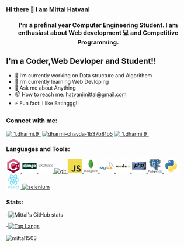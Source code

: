 <h3>Hi there 👋 I am Mittal Hatvani</h3>
<h3 align="center">I'm a prefinal year Computer Engineering Student. I am enthusiast about Web development 💻 and Competitive Programming.</h3>
<!--
**mittal1503/mittal1503** is a ✨ _special_ ✨ repository because its `README.md` (this file) appears on your GitHub profile.
Here are some ideas to get you started:
-->

## I'm a Coder,Web Devloper and Student!!

- 🔭 I’m currently working on Data structure and Algorithem
- 🌱 I’m currently learning Web Devloping 
- 💬 Ask me about Anything
- 📫 How to reach me: hatvanimittal@gmail.com
- ⚡ Fun fact: I like Eatinggg!!

<!-- ### Connect with me:

[![website](./img/twitter-light.svg)](https://twitter.com/MittalHatvani)
[![website](./img/twitter-dark.svg)](https://twitter.com/MittalHatvani)
&nbsp;&nbsp;
[![website](./img/linkedin-light.svg)](https://www.linkedin.com/in/mittal-hatvani-a6844a203/)
[![website](./img/linkedin-dark.svg)](https://www.linkedin.com/in/mittal-hatvani-a6844a203/)
&nbsp;&nbsp;
[![website](./img/instagram-light.svg)](https://www.instagram.com/_.mittallll_.15._/)
[![website](./img/instagram-dark.svg)](https://www.instagram.com/_.mittallll_.15._/) -->

<h3 align="left">Connect with me:</h3>
<p align="left">
<a href="https://twitter.com/MittalHatvani" target="blank"><img align="center" src="https://raw.githubusercontent.com/rahuldkjain/github-profile-readme-generator/master/src/images/icons/Social/twitter.svg" alt="_1.dharmi.9_" height="30" width="40" /></a>
<a href="https://www.linkedin.com/in/mittal-hatvani-a6844a203/5" target="blank"><img align="center" src="https://raw.githubusercontent.com/rahuldkjain/github-profile-readme-generator/master/src/images/icons/Social/linked-in-alt.svg" alt="dharmi-chavda-1b37b81b5" height="30" width="40" /></a>
<a href="https://www.instagram.com/_.mittallll_.15._/" target="blank"><img align="center" src="https://raw.githubusercontent.com/rahuldkjain/github-profile-readme-generator/master/src/images/icons/Social/instagram.svg" alt="_1.dharmi.9_" height="30" width="40" /></a>
<!-- <a href="https://www.codechef.com/users/dharmi_158" target="blank"><img align="center" src="https://cdn.jsdelivr.net/npm/simple-icons@3.1.0/icons/codechef.svg" alt="dharmi_158" height="30" width="40" /></a>
<a href="https://www.hackerrank.com/dsc19" target="blank"><img align="center" src="https://raw.githubusercontent.com/rahuldkjain/github-profile-readme-generator/master/src/images/icons/Social/hackerrank.svg" alt="dsc19" height="30" width="40" /></a>
<a href="https://www.leetcode.com/dharmi_chavda" target="blank"><img align="center" src="https://raw.githubusercontent.com/rahuldkjain/github-profile-readme-generator/master/src/images/icons/Social/leet-code.svg" alt="dharmi_chavda" height="30" width="40" /></a>
</p> -->

<h3 align="left">Languages and Tools:</h3>
<p align="left"> <a href="https://www.w3schools.com/cpp/" target="_blank" rel="noreferrer"> <img src="https://raw.githubusercontent.com/devicons/devicon/master/icons/cplusplus/cplusplus-original.svg" alt="cplusplus" width="40" height="40"/> </a> <a href="https://www.djangoproject.com/" target="_blank" rel="noreferrer"> <img src="https://raw.githubusercontent.com/devicons/devicon/master/icons/django/django-original.svg" alt="django" width="40" height="40"/> </a> <a href="https://expressjs.com" target="_blank" rel="noreferrer"> <img src="https://raw.githubusercontent.com/devicons/devicon/master/icons/express/express-original-wordmark.svg" alt="express" width="40" height="40"/> </a> <a href="https://git-scm.com/" target="_blank" rel="noreferrer"> <img src="https://www.vectorlogo.zone/logos/git-scm/git-scm-icon.svg" alt="git" width="40" height="40"/> </a> <a href="https://developer.mozilla.org/en-US/docs/Web/JavaScript" target="_blank" rel="noreferrer"> <img src="https://raw.githubusercontent.com/devicons/devicon/master/icons/javascript/javascript-original.svg" alt="javascript" width="40" height="40"/> </a> <a href="https://www.mongodb.com/" target="_blank" rel="noreferrer"> <img src="https://raw.githubusercontent.com/devicons/devicon/master/icons/mongodb/mongodb-original-wordmark.svg" alt="mongodb" width="40" height="40"/> </a> <a href="https://www.mysql.com/" target="_blank" rel="noreferrer"> <img src="https://raw.githubusercontent.com/devicons/devicon/master/icons/mysql/mysql-original-wordmark.svg" alt="mysql" width="40" height="40"/> </a> <a href="https://nodejs.org" target="_blank" rel="noreferrer"> <img src="https://raw.githubusercontent.com/devicons/devicon/master/icons/nodejs/nodejs-original-wordmark.svg" alt="nodejs" width="40" height="40"/> </a> <a href="https://www.php.net" target="_blank" rel="noreferrer"> <img src="https://raw.githubusercontent.com/devicons/devicon/master/icons/php/php-original.svg" alt="php" width="40" height="40"/> </a> <a href="https://www.postgresql.org" target="_blank" rel="noreferrer"> <img src="https://raw.githubusercontent.com/devicons/devicon/master/icons/postgresql/postgresql-original-wordmark.svg" alt="postgresql" width="40" height="40"/> </a> <a href="https://www.python.org" target="_blank" rel="noreferrer"> <img src="https://raw.githubusercontent.com/devicons/devicon/master/icons/python/python-original.svg" alt="python" width="40" height="40"/> </a> <a href="https://reactjs.org/" target="_blank" rel="noreferrer"> <img src="https://raw.githubusercontent.com/devicons/devicon/master/icons/react/react-original-wordmark.svg" alt="react" width="40" height="40"/> </a> <a href="https://www.selenium.dev" target="_blank" rel="noreferrer"> <img src="https://raw.githubusercontent.com/detain/svg-logos/780f25886640cef088af994181646db2f6b1a3f8/svg/selenium-logo.svg" alt="selenium" width="40" height="40"/> </a> </p>

### Stats:
-![Mittal's GitHub stats](https://github-readme-stats.vercel.app/api?username=mittal1503&show_icons=true&theme=radical)

-[![Top Langs](https://github-readme-stats.vercel.app/api/top-langs/?username=mittal1503)](https://github.com/mittal1503)

<p><img align="center" src="https://github-readme-streak-stats.herokuapp.com/?user=mittal1503&" alt="mittal1503" /></p>
